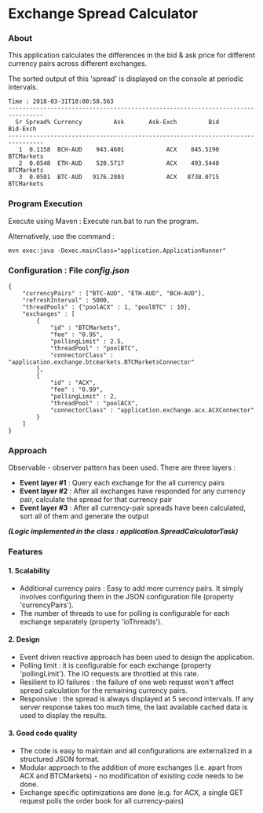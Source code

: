# Exchange Spread Calculator

### About

This application calculates the differences in the bid & ask price for different currency pairs across different exchanges.

The sorted output of this 'spread' is displayed on the console at periodic intervals.

```
Time : 2018-03-31T18:00:58.563
--------------------------------------------------------------------------------
  Sr Spread% Currency         Ask       Ask-Exch         Bid       Bid-Exch
--------------------------------------------------------------------------------
   1  0.1158  BCH-AUD    943.4601            ACX    845.5190     BTCMarkets
   2  0.0548  ETH-AUD    520.5717            ACX    493.5440     BTCMarkets
   3  0.0501  BTC-AUD   9176.2803            ACX   8738.0715     BTCMarkets
```

### Program Execution

Execute using Maven : Execute run.bat to run the program.

Alternatively, use the command :
```
mvn exec:java -Dexec.mainClass="application.ApplicationRunner"
```

### Configuration : File *config.json*
```
{
	"currencyPairs" : ["BTC-AUD", "ETH-AUD", "BCH-AUD"],
	"refreshInterval" : 5000,
	"threadPools" : {"poolACX" : 1, "poolBTC" : 10},
	"exchanges" : [
		{
			"id" : "BTCMarkets",
			"fee" : "0.95",
			"pollingLimit" : 2.5,
			"threadPool" : "poolBTC",
			"connectorClass" : "application.exchange.btcmarkets.BTCMarketsConnector"
		},
		{
			"id" : "ACX",
			"fee" : "0.99",
			"pollingLimit" : 2,
			"threadPool" : "poolACX",
			"connectorClass" : "application.exchange.acx.ACXConnector"
		}
	]
}
```

### Approach
Observable - observer pattern has been used.
There are three layers :
 - **Event layer #1** : Query each exchange for the all currency pairs
 - **Event layer #2** : After all exchanges have responded for any currency pair, calculate the spread for that currency pair
 -  **Event layer #3** : After all currency-pair spreads have been calculated, sort all of them and generate the output

 ___(Logic implemented in the class : application.SpreadCalculatorTask)___

### Features

#### 1. Scalability
 - Additional currency pairs : Easy to add more currency pairs. It simply involves configuring them in the JSON configuration file (property 'currencyPairs').
 - The number of threads to use for polling is configurable for each exchange separately (property 'ioThreads').

#### 2. Design
 - Event driven reactive approach has been used to design the application.
 - Polling limit : it is configurable for each exchange (property 'pollingLimit'). The IO requests are throttled at this rate.
 - Resilient to IO failures : the failure of one web request won't affect spread calculation for the remaining currency pairs.
 - Responsive : the spread is always displayed at 5 second intervals. If any server response takes too much time, the last available cached data is used to display the results.

#### 3. Good code quality
 - The code is easy to maintain and all configurations are externalized in a structured JSON format.
 - Modular approach to the addition of more exchanges (i.e. apart from ACX and BTCMarkets) - no modification of existing code needs to be done.
 - Exchange specific optimizations are done (e.g. for ACX, a single GET request polls the order book for all currency-pairs)
